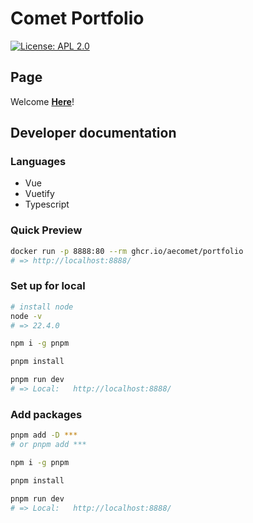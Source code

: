 # Comet Portfolio

[![License: APL 2.0](https://img.shields.io/hexpm/l/plug.svg)](LICENCE)

## Page

Welcome **[Here](https://aecomet.github.io/)**!

## Developer documentation

### Languages

- Vue
- Vuetify
- Typescript

### Quick Preview

```sh
docker run -p 8888:80 --rm ghcr.io/aecomet/portfolio
# => http://localhost:8888/
```

### Set up for local

```sh
# install node
node -v
# => 22.4.0

npm i -g pnpm

pnpm install

pnpm run dev
# => Local:   http://localhost:8888/
```

### Add packages

```sh
pnpm add -D ***
# or pnpm add ***

npm i -g pnpm

pnpm install

pnpm run dev
# => Local:   http://localhost:8888/
```
